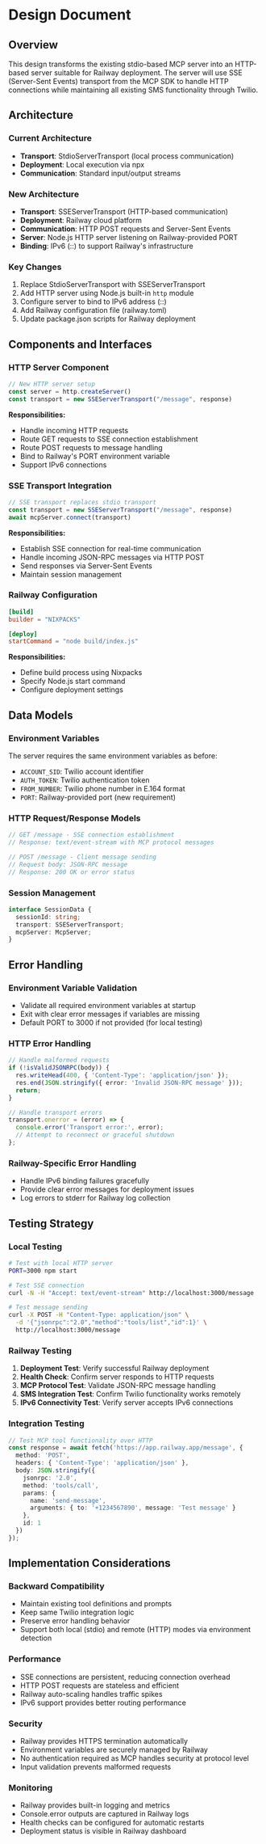 # Design Document

## Overview

This design transforms the existing stdio-based MCP server into an HTTP-based server suitable for Railway deployment. The server will use SSE (Server-Sent Events) transport from the MCP SDK to handle HTTP connections while maintaining all existing SMS functionality through Twilio.

## Architecture

### Current Architecture
- **Transport**: StdioServerTransport (local process communication)
- **Deployment**: Local execution via npx
- **Communication**: Standard input/output streams

### New Architecture
- **Transport**: SSEServerTransport (HTTP-based communication)
- **Deployment**: Railway cloud platform
- **Communication**: HTTP POST requests and Server-Sent Events
- **Server**: Node.js HTTP server listening on Railway-provided PORT
- **Binding**: IPv6 (::) to support Railway's infrastructure

### Key Changes
1. Replace StdioServerTransport with SSEServerTransport
2. Add HTTP server using Node.js built-in `http` module
3. Configure server to bind to IPv6 address (::)
4. Add Railway configuration file (railway.toml)
5. Update package.json scripts for Railway deployment

## Components and Interfaces

### HTTP Server Component
```typescript
// New HTTP server setup
const server = http.createServer()
const transport = new SSEServerTransport("/message", response)
```

**Responsibilities:**
- Handle incoming HTTP requests
- Route GET requests to SSE connection establishment
- Route POST requests to message handling
- Bind to Railway's PORT environment variable
- Support IPv6 connections

### SSE Transport Integration
```typescript
// SSE transport replaces stdio transport
const transport = new SSEServerTransport("/message", response)
await mcpServer.connect(transport)
```

**Responsibilities:**
- Establish SSE connection for real-time communication
- Handle incoming JSON-RPC messages via HTTP POST
- Send responses via Server-Sent Events
- Maintain session management

### Railway Configuration
```toml
[build]
builder = "NIXPACKS"

[deploy]
startCommand = "node build/index.js"
```

**Responsibilities:**
- Define build process using Nixpacks
- Specify Node.js start command
- Configure deployment settings

## Data Models

### Environment Variables
The server requires the same environment variables as before:
- `ACCOUNT_SID`: Twilio account identifier
- `AUTH_TOKEN`: Twilio authentication token  
- `FROM_NUMBER`: Twilio phone number in E.164 format
- `PORT`: Railway-provided port (new requirement)

### HTTP Request/Response Models
```typescript
// GET /message - SSE connection establishment
// Response: text/event-stream with MCP protocol messages

// POST /message - Client message sending  
// Request body: JSON-RPC message
// Response: 200 OK or error status
```

### Session Management
```typescript
interface SessionData {
  sessionId: string;
  transport: SSEServerTransport;
  mcpServer: McpServer;
}
```

## Error Handling

### Environment Variable Validation
- Validate all required environment variables at startup
- Exit with clear error messages if variables are missing
- Default PORT to 3000 if not provided (for local testing)

### HTTP Error Handling
```typescript
// Handle malformed requests
if (!isValidJSONRPC(body)) {
  res.writeHead(400, { 'Content-Type': 'application/json' });
  res.end(JSON.stringify({ error: 'Invalid JSON-RPC message' }));
  return;
}

// Handle transport errors
transport.onerror = (error) => {
  console.error('Transport error:', error);
  // Attempt to reconnect or graceful shutdown
};
```

### Railway-Specific Error Handling
- Handle IPv6 binding failures gracefully
- Provide clear error messages for deployment issues
- Log errors to stderr for Railway log collection

## Testing Strategy

### Local Testing
```bash
# Test with local HTTP server
PORT=3000 npm start

# Test SSE connection
curl -N -H "Accept: text/event-stream" http://localhost:3000/message

# Test message sending
curl -X POST -H "Content-Type: application/json" \
  -d '{"jsonrpc":"2.0","method":"tools/list","id":1}' \
  http://localhost:3000/message
```

### Railway Testing
1. **Deployment Test**: Verify successful Railway deployment
2. **Health Check**: Confirm server responds to HTTP requests
3. **MCP Protocol Test**: Validate JSON-RPC message handling
4. **SMS Integration Test**: Confirm Twilio functionality works remotely
5. **IPv6 Connectivity Test**: Verify server accepts IPv6 connections

### Integration Testing
```typescript
// Test MCP tool functionality over HTTP
const response = await fetch('https://app.railway.app/message', {
  method: 'POST',
  headers: { 'Content-Type': 'application/json' },
  body: JSON.stringify({
    jsonrpc: '2.0',
    method: 'tools/call',
    params: {
      name: 'send-message',
      arguments: { to: '+1234567890', message: 'Test message' }
    },
    id: 1
  })
});
```

## Implementation Considerations

### Backward Compatibility
- Maintain existing tool definitions and prompts
- Keep same Twilio integration logic
- Preserve error handling behavior
- Support both local (stdio) and remote (HTTP) modes via environment detection

### Performance
- SSE connections are persistent, reducing connection overhead
- HTTP POST requests are stateless and efficient
- Railway auto-scaling handles traffic spikes
- IPv6 support provides better routing performance

### Security
- Railway provides HTTPS termination automatically
- Environment variables are securely managed by Railway
- No authentication required as MCP handles security at protocol level
- Input validation prevents malformed requests

### Monitoring
- Railway provides built-in logging and metrics
- Console.error outputs are captured in Railway logs
- Health checks can be configured for automatic restarts
- Deployment status is visible in Railway dashboard